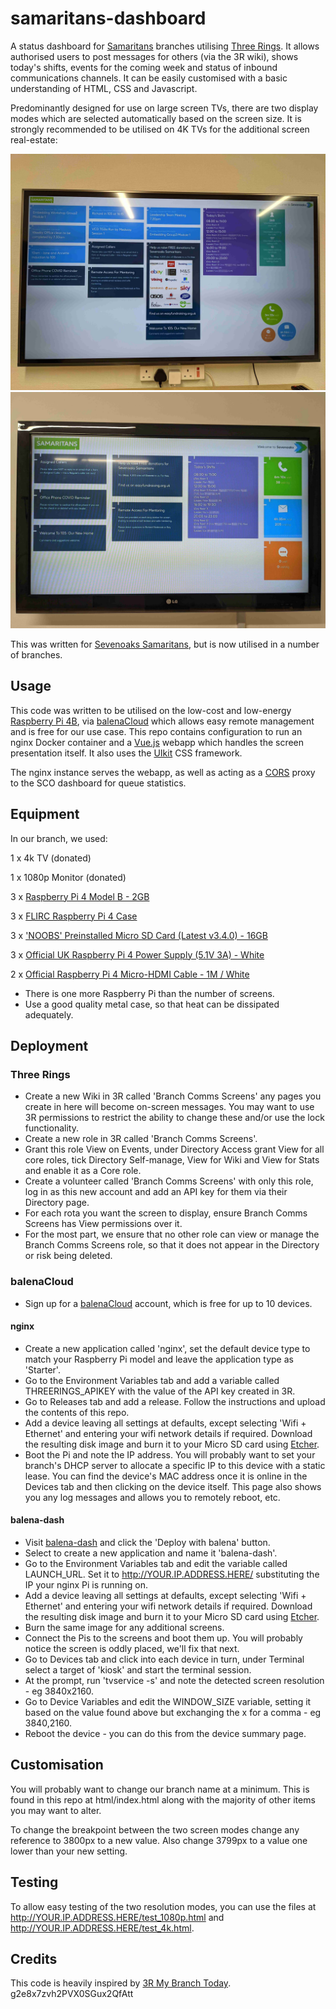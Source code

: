 # samaritans-dashboard

A status dashboard for [Samaritans](https://www.samaritans.org/) branches utilising [Three Rings](https://www.threerings.org.uk/). It allows authorised users to post messages for others (via the 3R wiki), shows today's shifts, events for the coming week and status of inbound communications channels. It can be easily customised with a basic understanding of HTML, CSS and Javascript.

Predominantly designed for use on large screen TVs, there are two display modes which are selected automatically based on the screen size. It is strongly recommended to be utilised on 4K TVs for the additional screen real-estate:

![4k (3840x2160) Screen](https://raw.githubusercontent.com/richardseabrook/samaritans-dashboard/master/README_img/4k.jpg "4k")
![1080p (1920x1080) Screen](https://raw.githubusercontent.com/richardseabrook/samaritans-dashboard/master/README_img/1080p.jpg "1080p")

This was written for [Sevenoaks Samaritans](https://www.samaritans.org/sevenoaks/), but is now utilised in a number of branches.

## Usage

This code was written to be utilised on the low-cost and low-energy [Raspberry Pi 4B](https://www.raspberrypi.org/products/raspberry-pi-4-model-b/), via [balenaCloud](https://www.balena.io/) which allows easy remote management and is free for our use case. This repo contains configuration to run an nginx Docker container and a [Vue.js](https://vuejs.org/) webapp which handles the screen presentation itself. It also uses the [UIkit](https://getuikit.com/) CSS framework.

The nginx instance serves the webapp, as well as acting as a [CORS](https://en.wikipedia.org/wiki/Cross-origin_resource_sharing) proxy to the SCO dashboard for queue statistics.

## Equipment

In our branch, we used:

1 x 4k TV (donated)

1 x 1080p Monitor (donated)

3 x [Raspberry Pi 4 Model B - 2GB](https://thepihut.com/products/raspberry-pi-4-model-b?variant=20064052674622)

3 x [FLIRC Raspberry Pi 4 Case](https://thepihut.com/products/flirc-raspberry-pi-4-case?variant=20649168404542)

3 x ['NOOBS' Preinstalled Micro SD Card (Latest v3.4.0) - 16GB](https://thepihut.com/products/noobs-preinstalled-sd-card?variant=30582045905)

3 x [Official UK Raspberry Pi 4 Power Supply (5.1V 3A) - White](https://thepihut.com/products/raspberry-pi-psu-uk?variant=20064004505662)

2 x [Official Raspberry Pi 4 Micro-HDMI Cable - 1M / White](https://thepihut.com/products/micro-hdmi-to-standard-hdmi-a-cable?variant=31597424934974)

* There is one more Raspberry Pi than the number of screens.
* Use a good quality metal case, so that heat can be dissipated adequately.

## Deployment

### Three Rings

* Create a new Wiki in 3R called 'Branch Comms Screens' any pages you create in here will become on-screen messages. You may want to use 3R permissions to restrict the ability to change these and/or use the lock functionality.
* Create a new role in 3R called 'Branch Comms Screens'.
* Grant this role View on Events, under Directory Access grant View for all core roles, tick Directory Self-manage, View for Wiki and View for Stats and enable it as a Core role.
* Create a volunteer called 'Branch Comms Screens' with only this role, log in as this new account and add an API key for them via their Directory page.
* For each rota you want the screen to display, ensure Branch Comms Screens has View permissions over it.
* For the most part, we ensure that no other role can view or manage the Branch Comms Screens role, so that it does not appear in the Directory or risk being deleted.

### balenaCloud

* Sign up for a [balenaCloud](https://www.balena.io/) account, which is free for up to 10 devices.

#### nginx

* Create a new application called 'nginx', set the default device type to match your Raspberry Pi model and leave the application type as 'Starter'.
* Go to the Environment Variables tab and add a variable called THREERINGS_APIKEY with the value of the API key created in 3R.
* Go to Releases tab and add a release. Follow the instructions and upload the contents of this repo.
* Add a device leaving all settings at defaults, except selecting 'Wifi + Ethernet' and entering your wifi network details if required. Download the resulting disk image and burn it to your Micro SD card using [Etcher](https://www.balena.io/etcher/).
* Boot the Pi and note the IP address. You will probably want to set your branch's DHCP server to allocate a specific IP to this device with a static lease. You can find the device's MAC address once it is online in the Devices tab and then clicking on the device itself. This page also shows you any log messages and allows you to remotely reboot, etc.

#### balena-dash

* Visit [balena-dash](https://github.com/balenalabs/balena-dash) and click the 'Deploy with balena' button.
* Select to create a new application and name it 'balena-dash'.
* Go to the Environment Variables tab and edit the variable called LAUNCH_URL. Set it to http://YOUR.IP.ADDRESS.HERE/ substituting the IP your nginx Pi is running on.
* Add a device leaving all settings at defaults, except selecting 'Wifi + Ethernet' and entering your wifi network details if required. Download the resulting disk image and burn it to your Micro SD card using [Etcher](https://www.balena.io/etcher/).
* Burn the same image for any additional screens.
* Connect the Pis to the screens and boot them up. You will probably notice the screen is oddly placed, we'll fix that next.
* Go to Devices tab and click into each device in turn, under Terminal select a target of 'kiosk' and start the terminal session.
* At the prompt, run 'tvservice -s' and note the detected screen resolution - eg 3840x2160.
* Go to Device Variables and edit the WINDOW_SIZE variable, setting it based on the value found above but exchanging the x for a comma - eg 3840,2160.
* Reboot the device - you can do this from the device summary page.

## Customisation

You will probably want to change our branch name at a minimum. This is found in this repo at html/index.html along with the majority of other items you may want to alter.

To change the breakpoint between the two screen modes change any reference to 3800px to a new value. Also change 3799px to a value one lower than your new setting.

## Testing

To allow easy testing of the two resolution modes, you can use the files at http://YOUR.IP.ADDRESS.HERE/test_1080p.html and http://YOUR.IP.ADDRESS.HERE/test_4k.html.

## Credits

This code is heavily inspired by [3R My Branch Today](https://github.com/ThreeRingsCIC/3r-shifts-events-news).
g2e8x7zvh2PVX0SGux2QfAtt
